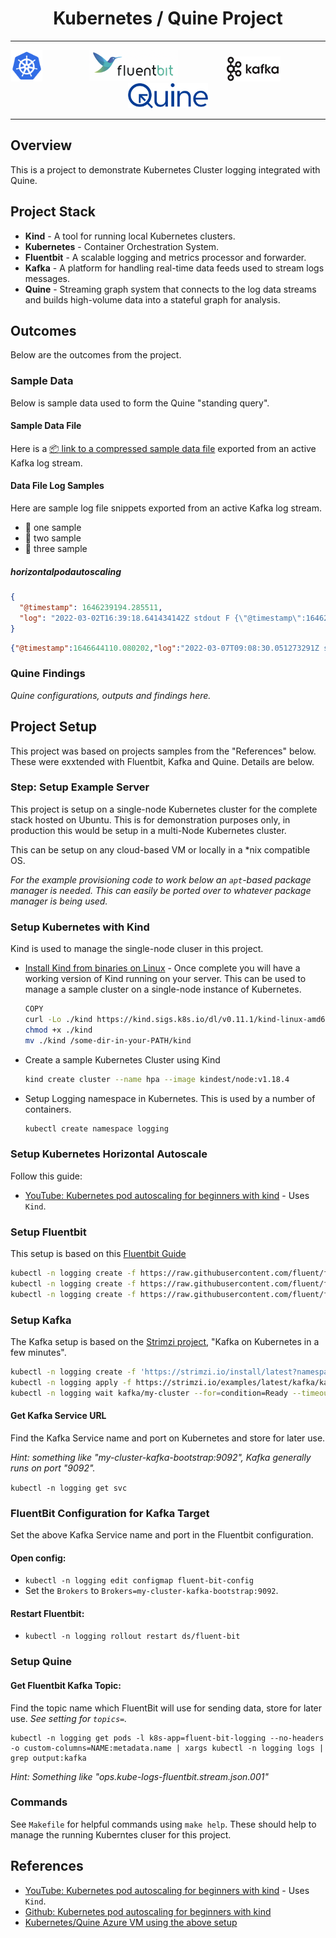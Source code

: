 

<h1 align="center">Kubernetes / Quine Project</h1>

---
<p align="center" width="100%">

<img src="extra/images/Kubernetes_Logo.png" height="50">
&nbsp;&nbsp;&nbsp;&nbsp;&nbsp;&nbsp;&nbsp;&nbsp;
&nbsp;&nbsp;&nbsp;&nbsp;&nbsp;&nbsp;&nbsp;&nbsp;

<img src="extra/images/Fluentbit_Logo.png" height="50">
&nbsp;&nbsp;&nbsp;&nbsp;&nbsp;&nbsp;&nbsp;&nbsp;
&nbsp;&nbsp;&nbsp;&nbsp;&nbsp;&nbsp;&nbsp;&nbsp;

<img src="extra/images/Kafka_Logo.png" height="40">
&nbsp;&nbsp;&nbsp;&nbsp;&nbsp;&nbsp;&nbsp;&nbsp;
&nbsp;&nbsp;&nbsp;&nbsp;&nbsp;&nbsp;&nbsp;&nbsp;

<img src="extra/images/Quine_Logo.svg" height="40"> 
</p>

---


## Overview

This is a project to demonstrate Kubernetes Cluster logging integrated with Quine.

## Project Stack

- **Kind** - A tool for running local Kubernetes clusters.
- **Kubernetes** - Container Orchestration System.
- **Fluentbit** - A scalable logging and metrics processor and forwarder.
- **Kafka** - A platform for handling real-time data feeds used to stream logs messages.
- **Quine** - Streaming graph system that connects to the log data streams and builds high-volume data into a stateful graph for analysis.




## Outcomes

Below are the outcomes from the project.

### Sample Data

Below is sample data used to form the Quine "standing query".


#### Sample Data File

 Here is a [:package: link to a compressed sample data file](extra/data/kafka-topic-output.txt.gz) exported from an active Kafka log stream.

#### Data File Log Samples

Here are sample log file snippets exported from an active Kafka log stream.

* :pushpin: one sample
* :pushpin: two sample
* :pushpin: three sample



##### horizontalpodautoscaling

```json
{
  "@timestamp": 1646239194.285511,
  "log": "2022-03-02T16:39:18.641434142Z stdout F {\"@timestamp\":1646239156.170701,\"log\":\"2022-03-02T16:39:09.141771216Z stdout F {\\\"@timestamp\\\":1646239049.969076,\\\"log\\\":\\\"2022-03-02T15:40:09.606002004Z stderr F I0302 15:40:09.605799       1 controllermanager.go:574] Started \\\\\\\"horizontalpodautoscaling\\\\\\\"\\\"}\"}"
}
```

```json
{"@timestamp":1646644110.080202,"log":"2022-03-07T09:08:30.051273291Z stderr F 2022-03-07 09:08:30.051054 W | etcdserver: read-only range request \"key:\\\"/registry/horizontalpodautoscalers/\\\" range_end:\\\"/registry/horizontalpodautoscalers0\\\" count_only:true \" with result \"range_response_count:0 size:8\" took too long (158.268848ms) to execute"}
```





### Quine Findings

*Quine configurations, outputs and findings here.*



## Project Setup

This project was based on projects samples from the "References" below. These were exxtended with Fluentbit, Kafka and Quine. Details are below.


### Step: Setup Example Server

This project is setup on a single-node Kubernetes cluster for the complete stack hosted on Ubuntu. This is for demonstration purposes only, in production this would be setup in a multi-Node Kubernetes cluster.

This can be setup on any cloud-based VM or locally in a *nix compatible OS. 

*For the example provisioning code to work below an `apt`-based package manager is needed. This can easily be ported over to whatever package manager is being used.*


### Setup Kubernetes with Kind

Kind is used to manage the single-node cluser in this project.

* [Install Kind from binaries on Linux](https://kind.sigs.k8s.io/docs/user/quick-start/#installing-from-source) - Once complete you will have a working version of Kind running on your server. This can be used to manage a sample cluster on a single-node instance of Kubernetes.
  
  ```bash
  COPY
  curl -Lo ./kind https://kind.sigs.k8s.io/dl/v0.11.1/kind-linux-amd64
  chmod +x ./kind
  mv ./kind /some-dir-in-your-PATH/kind
  ```

* Create a sample Kubernetes Cluster using Kind
  ```bash
  kind create cluster --name hpa --image kindest/node:v1.18.4
  ```

* Setup Logging namespace in Kubernetes. This is used by a number of containers.

  ```bash
  kubectl create namespace logging
  ```


### Setup Kubernetes Horizontal Autoscale

Follow this guide:

* [YouTube: Kubernetes pod autoscaling for beginners with kind](https://www.youtube.com/watch?v=FfDI08sgrYY) - Uses `Kind`.


### Setup Fluentbit

This setup is based on this [Fluentbit Guide](https://github.com/fluent/fluent-bit-kubernetes-logging)


```bash
kubectl -n logging create -f https://raw.githubusercontent.com/fluent/fluent-bit-kubernetes-logging/master/fluent-bit-service-account.yaml
kubectl -n logging create -f https://raw.githubusercontent.com/fluent/fluent-bit-kubernetes-logging/master/output/kafka/fluent-bit-configmap.yaml
kubectl -n logging create -f https://raw.githubusercontent.com/fluent/fluent-bit-kubernetes-logging/master/output/kafka/fluent-bit-ds.yaml
```


### Setup Kafka

The Kafka setup is based on the [Strimzi project](https://strimzi.io/quickstarts), "Kafka on Kubernetes in a few minutes".

```bash
kubectl -n logging create -f 'https://strimzi.io/install/latest?namespace=logging'
kubectl -n logging apply -f https://strimzi.io/examples/latest/kafka/kafka-persistent-single.yaml
kubectl -n logging wait kafka/my-cluster --for=condition=Ready --timeout=300s 
```

#### Get Kafka Service URL

Find the Kafka Service name and port on Kubernetes and store for later use.

*Hint: something like "my-cluster-kafka-bootstrap:9092", Kafka generally runs on port "9092".*

`kubectl -n logging get svc`

### FluentBit Configuration for Kafka Target

Set the above Kafka Service name and port in the Fluentbit configuration.

#### Open config:

* `kubectl -n logging edit configmap fluent-bit-config`
* Set the `Brokers` to `Brokers=my-cluster-kafka-bootstrap:9092`.

#### Restart Fluentbit:

* `kubectl -n logging rollout restart ds/fluent-bit`


### Setup Quine

#### Get Fluentbit Kafka Topic:

Find the topic name which FluentBit will use for sending data, store for later use. *See setting for `topics=`.*

```
kubectl -n logging get pods -l k8s-app=fluent-bit-logging --no-headers -o custom-columns=NAME:metadata.name | xargs kubectl -n logging logs | grep output:kafka
```

*Hint: Something like "ops.kube-logs-fluentbit.stream.json.001​"*




### Commands

See `Makefile` for helpful commands using `make help`. These should help to manage the running Kuberntes cluser for this project.



## References

* [YouTube: Kubernetes pod autoscaling for beginners with kind](https://www.youtube.com/watch?v=FfDI08sgrYY) - Uses `Kind`.
* [Github: Kubernetes pod autoscaling for beginners with kind](https://github.com/marcel-dempers/docker-development-youtube-series/tree/master/kubernetes/autoscaling/components)
* [Kubernetes/Quine Azure VM using the above setup](http://40.87.90.44)
